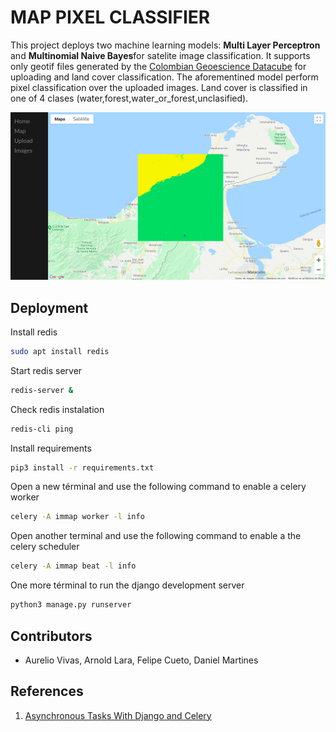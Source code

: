 # MAP PIXEL CLASSIFIER

This project deploys two machine learning models: **Multi Layer Perceptron** and **Multinomial Naive Bayes**for satelite image classification. It supports only geotif files generated by the [Colombian Geoescience Datacube](http://cdcol.ideam.gov.co/) for uploading and land cover classification. The aforementined model perform pixel classification over the uploaded images. Land cover is classified in one of 4 clases (water,forest,water_or_forest,unclasified). 

![alt text](https://raw.githubusercontent.com/DonAurelio/map-pixel-classifier/master/docs/classification.png)

## Deployment

Install redis

```sh
sudo apt install redis
```

Start redis server

```sh 
redis-server &
```

Check redis instalation

```sh 
redis-cli ping
```

Install requirements 

```sh 
pip3 install -r requirements.txt
```
Open a new términal and use the following command to enable a celery worker

```sh 
celery -A immap worker -l info
```

Open another terminal and use the following command to enable a the celery scheduler

```sh 
celery -A immap beat -l info
```

One more términal to run the django development server

```sh 
python3 manage.py runserver
```

## Contributors

* Aurelio Vivas, Arnold Lara, Felipe Cueto, Daniel Martines

## References 

1. [Asynchronous Tasks With Django and Celery](https://realpython.com/asynchronous-tasks-with-django-and-celery/)
